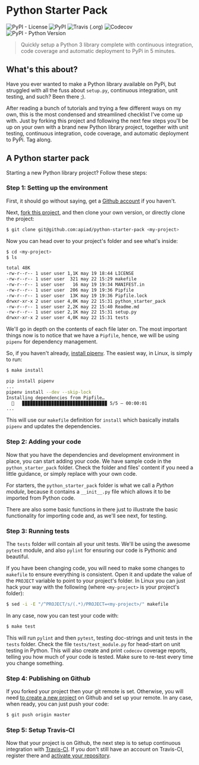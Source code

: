 # Python Starter Pack

<img alt="PyPI - License" src="https://img.shields.io/pypi/l/python-starter-pack.svg"> <img alt="PyPI" src="https://img.shields.io/pypi/v/python-starter-pack.svg"> <img alt="Travis (.org)" src="https://img.shields.io/travis/apiad/python-starter-pack/master.svg"> <img alt="Codecov" src="https://img.shields.io/codecov/c/github/apiad/python-starter-pack.svg"> <img alt="PyPI - Python Version" src="https://img.shields.io/pypi/pyversions/python-starter-pack.svg">

> Quickly setup a Python 3 library complete with continuous integration, code coverage and automatic deployment to PyPi in 5 minutes.

## What's this about?

Have you ever wanted to make a Python library available on PyPi, but struggled with all the fuss about `setup.py`, continuous integration, unit testing, and such? Been there ;).

After reading a bunch of tutorials and trying a few different ways on my own, this is the most condensed and streamlined checklist I've come up with. Just by forking this project and following the next few steps you'll be up on your own with a brand new Python library project, together with unit testing, continuous integration, code coverage, and automatic deployment to PyPi. Tag along.

## A Python starter pack

Starting a new Python library project? Follow these steps:

### Step 1: Setting up the environment

First, it should go without saying, get a [Github account](https://github.com/signup) if you haven't.

Next, [fork this project](https://github.com/apiad/python-starter-pack), and then clone your own version, or directly clone the project:

```bash
$ git clone git@github.com:apiad/python-starter-pack <my-project>
```

Now you can head over to your project's folder and see what's inside:

```bash
$ cd <my-project>
$ ls

total 48K
-rw-r--r-- 1 user user 1,1K may 19 18:44 LICENSE
-rw-r--r-- 1 user user  321 may 22 15:29 makefile
-rw-r--r-- 1 user user   16 may 19 19:34 MANIFEST.in
-rw-r--r-- 1 user user  206 may 19 19:36 Pipfile
-rw-r--r-- 1 user user  13K may 19 19:36 Pipfile.lock
drwxr-xr-x 2 user user 4,0K may 22 15:31 python_starter_pack
-rw-r--r-- 1 user user 2,2K may 22 15:40 Readme.md
-rw-r--r-- 1 user user 2,1K may 22 15:31 setup.py
drwxr-xr-x 2 user user 4,0K may 22 15:31 tests
```

We'll go in depth on the contents of each file later on. The most important things now is to notice that we have a `Pipfile`, hence, we will be using `pipenv` for dependency management.

So, if you haven't already, [install pipenv](https://github.com/pypa/pipenv). The easiest way, in Linux, is simply to run:

```bash
$ make install

pip install pipenv
...
pipenv install --dev --skip-lock
Installing dependencies from Pipfile…
  🐍   ▉▉▉▉▉▉▉▉▉▉▉▉▉▉▉▉▉▉▉▉▉▉▉▉▉▉▉▉▉▉▉▉ 5/5 — 00:00:01
...
```

This will use our `makefile` definition for `install` which basically installs `pipenv` and updates the dependencies.

### Step 2: Adding your code

Now that you have the dependencies and development environment in place, you can start adding your code.
We have sample code in the `python_starter_pack` folder. Check the folder and files' content if you need a little guidance, or simply replace with your own code.

For starters, the `python_starter_pack` folder is what we call a _Python module_, because it contains a `__init__.py` file which allows it to be imported from Python code.

There are also some basic functions in there just to illustrate the basic functionality for importing code and, as we'll see next, for testing.

### Step 3: Running tests

The `tests` folder will contain all your unit tests. We'll be using the awesome `pytest` module, and also `pylint` for ensuring our code is Pythonic and beautiful.

If you have been changing code, you will need to make some changes to `makefile` to ensure everything is consistent. Open it and update the value of the `PROJECT` variable to point to your project's folder. In Linux you can just hack your way with the following (where `<my-project>` is your project's folder):

```bash
$ sed -i -E "/^PROJECT/s/(.*)/PROJECT=<my-project>/" makefile
```

In any case, now you can test your code with:

```bash
$ make test
```

This will run `pylint` and then `pytest`, testing doc-strings and unit tests in the `tests` folder. Check the file `tests/test_module.py` for head-start on unit testing in Python.
This will also create and print `codecov` coverage reports, telling you how much of your code is tested.
Make sure to re-test every time you change something.

### Step 4: Publishing on Github

If you forked your project then your git remote is set. Otherwise, you will need [to create a new project](https://github.com/new) on Github and set up your remote. In any case, when ready, you can just push your code:

```bash
$ git push origin master
```

### Step 5: Setup Travis-CI

Now that your project is on Github, the next step is to setup continuous integration with [Travis-CI](https://travis-ci.org). If you don't still have an account on Travis-CI, register there and [activate your repository](https://travis-ci.org/account/repositories).
